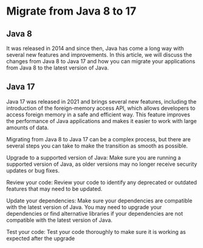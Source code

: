 # Migrate from Java 8 to 17

## Java 8 
It was released in 2014 and since then, Java has come a long way with several new features and improvements. In this article, we will discuss the changes from Java 8 to Java 17 and how you can migrate your applications from Java 8 to the latest version of Java.

## Java 17
Java 17 was released in 2021 and brings several new features, including the introduction of the foreign-memory access API, which allows developers to access foreign memory in a safe and efficient way. This feature improves the performance of Java applications and makes it easier to work with large amounts of data.

Migrating from Java 8 to Java 17 can be a complex process, but there are several steps you can take to make the transition as smooth as possible.

Upgrade to a supported version of Java: Make sure you are running a supported version of Java, as older versions may no longer receive security updates or bug fixes.

Review your code: Review your code to identify any deprecated or outdated features that may need to be updated.

Update your dependencies: Make sure your dependencies are compatible with the latest version of Java. You may need to upgrade your dependencies or find alternative libraries if your dependencies are not compatible with the latest version of Java.

Test your code: Test your code thoroughly to make sure it is working as expected after the upgrade




